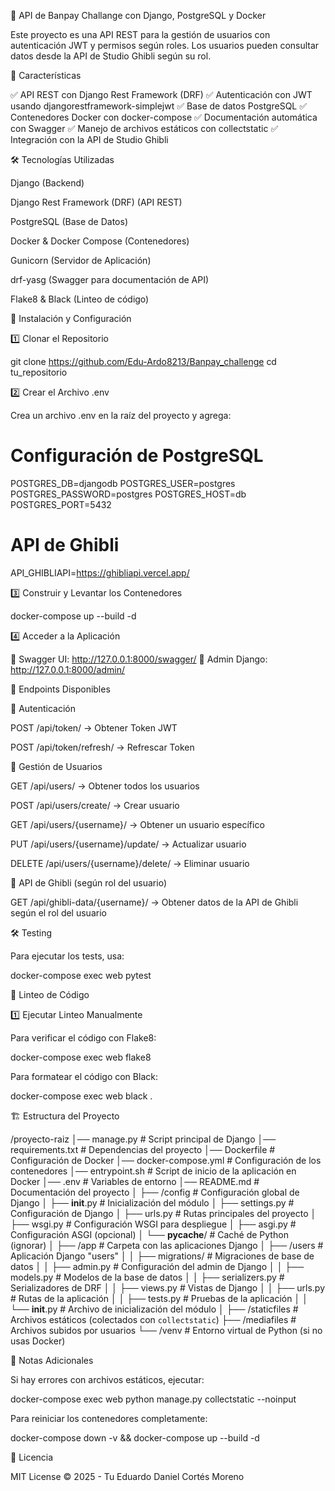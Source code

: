 🚀 API de Banpay Challange con Django, PostgreSQL y Docker

Este proyecto es una API REST para la gestión de usuarios con autenticación JWT y permisos según roles. Los usuarios pueden consultar datos desde la API de Studio Ghibli según su rol.

📌 Características

✅ API REST con Django Rest Framework (DRF)
✅ Autenticación con JWT usando djangorestframework-simplejwt
✅ Base de datos PostgreSQL
✅ Contenedores Docker con docker-compose
✅ Documentación automática con Swagger
✅ Manejo de archivos estáticos con collectstatic
✅ Integración con la API de Studio Ghibli

🛠️ Tecnologías Utilizadas

Django (Backend)

Django Rest Framework (DRF) (API REST)

PostgreSQL (Base de Datos)

Docker & Docker Compose (Contenedores)

Gunicorn (Servidor de Aplicación)

drf-yasg (Swagger para documentación de API)

Flake8 & Black (Linteo de código)

🚀 Instalación y Configuración

1️⃣ Clonar el Repositorio

git clone https://github.com/Edu-Ardo8213/Banpay_challenge
cd tu_repositorio

2️⃣ Crear el Archivo .env

Crea un archivo .env en la raíz del proyecto y agrega:

# Configuración de PostgreSQL
POSTGRES_DB=djangodb
POSTGRES_USER=postgres
POSTGRES_PASSWORD=postgres
POSTGRES_HOST=db
POSTGRES_PORT=5432

# API de Ghibli
API_GHIBLIAPI=https://ghibliapi.vercel.app/

3️⃣ Construir y Levantar los Contenedores

docker-compose up --build -d

4️⃣ Acceder a la Aplicación

📌 Swagger UI: http://127.0.0.1:8000/swagger/
📌 Admin Django: http://127.0.0.1:8000/admin/

📜 Endpoints Disponibles

🔐 Autenticación

POST /api/token/ → Obtener Token JWT

POST /api/token/refresh/ → Refrescar Token

👤 Gestión de Usuarios

GET /api/users/ → Obtener todos los usuarios

POST /api/users/create/ → Crear usuario

GET /api/users/{username}/ → Obtener un usuario específico

PUT /api/users/{username}/update/ → Actualizar usuario

DELETE /api/users/{username}/delete/ → Eliminar usuario

🎥 API de Ghibli (según rol del usuario)

GET /api/ghibli-data/{username}/ → Obtener datos de la API de Ghibli según el rol del usuario

🛠️ Testing

Para ejecutar los tests, usa:

docker-compose exec web pytest

🧹 Linteo de Código

1️⃣ Ejecutar Linteo Manualmente

Para verificar el código con Flake8:

docker-compose exec web flake8

Para formatear el código con Black:

docker-compose exec web black .

🏗️ Estructura del Proyecto

/proyecto-raiz
│── manage.py                # Script principal de Django
│── requirements.txt         # Dependencias del proyecto
│── Dockerfile               # Configuración de Docker
│── docker-compose.yml       # Configuración de los contenedores
│── entrypoint.sh            # Script de inicio de la aplicación en Docker
│── .env                     # Variables de entorno
│── README.md                # Documentación del proyecto
│
├── /config                  # Configuración global de Django
│   ├── __init__.py          # Inicialización del módulo
│   ├── settings.py          # Configuración de Django
│   ├── urls.py              # Rutas principales del proyecto
│   ├── wsgi.py              # Configuración WSGI para despliegue
│   ├── asgi.py              # Configuración ASGI (opcional)
│   └── __pycache__/         # Caché de Python (ignorar)
│
├── /app                     # Carpeta con las aplicaciones Django
│   ├── /users               # Aplicación Django "users"
│   │   ├── migrations/      # Migraciones de base de datos
│   │   ├── admin.py         # Configuración del admin de Django
│   │   ├── models.py        # Modelos de la base de datos
│   │   ├── serializers.py   # Serializadores de DRF
│   │   ├── views.py         # Vistas de Django
│   │   ├── urls.py          # Rutas de la aplicación
│   │   ├── tests.py         # Pruebas de la aplicación
│   │   └── __init__.py      # Archivo de inicialización del módulo
│
├── /staticfiles             # Archivos estáticos (colectados con `collectstatic`)
├── /mediafiles              # Archivos subidos por usuarios
└── /venv                    # Entorno virtual de Python (si no usas Docker)


📝 Notas Adicionales

Si hay errores con archivos estáticos, ejecutar:

docker-compose exec web python manage.py collectstatic --noinput

Para reiniciar los contenedores completamente:

docker-compose down -v && docker-compose up --build -d

📜 Licencia

MIT License © 2025 - Tu Eduardo Daniel Cortés Moreno 

